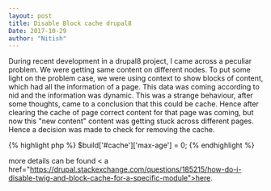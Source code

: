 ```yaml
---
layout: post
title: Disable Block cache drupal8
Date: 2017-10-29
author: "Nitish"
---
```

During recent development in a drupal8 project, I came across a peculiar problem.
We were getting same content on different nodes.
To put some light on the problem case, we were using context to show blocks of content, which had all the information of a page. This data was coming according to nid and the information was dynamic.
This was a strange behaviour, after some thoughts, came to a conclusion that this could be cache. Hence after clearing the cache of page correct content for that page was coming, but now this "new content" content was getting stuck across different pages.
Hence a decision was made to check for removing the cache.

{% highlight php %}
$build['#cache']['max-age'] = 0;
{% endhighlight %}


more details can be found < a href="https://drupal.stackexchange.com/questions/185215/how-do-i-disable-twig-and-block-cache-for-a-specific-module">here</a>.
